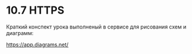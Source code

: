 # 10.7 HTTPS

Краткий конспект урока выполненый в сервисе для рисования схем и диаграмм:

https://app.diagrams.net/
